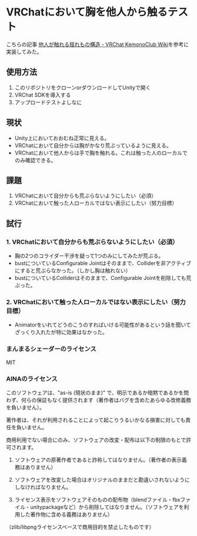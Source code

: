 # VRChatにおいて胸を他人から触るテスト

こちらの記事 [他人が触れる揺れもの構造 - VRChat KemonoClub Wiki](https://seesaawiki.jp/vrchat_kemonoclub/d/%C2%BE%BF%CD%A4%AC%BF%A8%A4%EC%A4%EB%CD%C9%A4%EC%A4%E2%A4%CE%B9%BD%C2%A4)を参考に実装してみた。

## 使用方法

1. このリポジトリをクローンorダウンロードしてUnityで開く
2. VRChat SDKを導入する
3. アップロードテストよしなに

## 現状

- Unity上においておおむね正常に見える。
- VRChatにおいて自分からは胸がかなり荒ぶっているように見える。
- VRChatにおいて他人からは手で胸を触れる。これは触った人のローカルでのみ確認できる。

## 課題

1. VRChatにおいて自分からも荒ぶらないようにしたい（必須）
2. VRChatにおいて触った人ローカルではない表示にしたい（努力目標）

## 試行

### 1. VRChatにおいて自分からも荒ぶらないようにしたい（必須）

- 胸の2つのコライダー干渉を疑って1つのみにしてみたが荒ぶる。
- bustについているConfigurable Jointはそのままで、Colliderを非アクティブにすると荒ぶらなかった。（しかし胸は触れない）
- bustについているColliderはそのままで、Configurable Jointを削除しても荒ぶった。

### 2. VRChatにおいて触った人ローカルではない表示にしたい（努力目標）

- Animatorをいれてどうのこうのすればいける可能性があるという話を聞いてざっくり入れたが特に効果はなかった。

### まんまるシェーダーのライセンス

MIT

### AINAのライセンス

このソフトウェアは、"as-is (現状のまま)" で、明示であるか暗黙であるかを問わず、何らの保証もなく提供されます（著作者はバグを含めたあらゆる改修義務を負いません）。

著作者は、それが利用されることによって起こりうるいかなる損害に対しても責任を負いません。

商用利用でない場合にのみ、ソフトウェアの改変・配布は以下の制限のもとで許可されます。

1. ソフトウェアの原著作者であると詐称してはなりません。（著作者の表示義務はありません）

2. ソフトウェアを改変した場合はオリジナルのままだと勘違いされないようにしなければなりません。

3. ライセンス表示をソフトウェアそのものの配布物（blendファイル・fbxファイル・unitypackageなど）から削除してはなりません。（ソフトウェアを利用した著作物に含める義務はありません）

（zlib/libpngライセンスベースで商用目的を禁止したものです）
